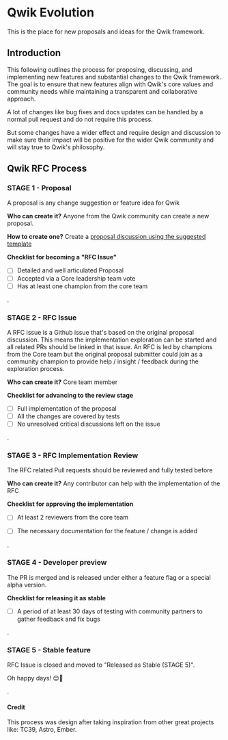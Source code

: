 # Qwik Evolution

This is the place for new proposals and ideas for the Qwik framework. 

## Introduction

This following outlines the process for proposing, discussing, and implementing new features and substantial changes to the Qwik framework. The goal is to ensure that new features align with Qwik's core values and community needs while maintaining a transparent and collaborative approach.

A lot of changes like bug fixes and docs updates can be handled by a normal pull request and do not require this process.

But some changes have a wider effect and require design and discussion to make sure their impact will be positive for the wider Qwik community and will stay true to Qwik's philosophy.

## Qwik RFC Process


### STAGE 1 - Proposal 

A proposal is any change suggestion or feature idea for Qwik

**Who can create it?**
Anyone from the Qwik community can create a new proposal.

**How to create one?**
Create a [proposal discussion using the suggested template](https://github.com/QwikDev/qwik-evolution/discussions/new?category=proposals)

**Checklist for becoming a "RFC Issue"** 
- [ ] Detailed and well articulated Proposal
- [ ] Accepted via a Core leadership team vote
- [ ] Has at least one champion from the core team

.

### STAGE 2 - RFC Issue

A RFC issue is a Github issue that's based on the original proposal discussion.
This means the implementation exploration can be started and all related PRs should be linked in that issue.
An RFC is led by champions from the Core team but the original proposal submitter could join as a community champion to provide help / insight / feedback during the exploration process. 

**Who can create it?**
Core team member

**Checklist for advancing to the review stage** 
- [ ] Full implementation of the proposal
- [ ] All the changes are covered by tests
- [ ] No unresolved critical discussions left on the issue

.

### STAGE 3 - RFC Implementation Review

The RFC related Pull requests should be reviewed and fully tested before 

**Who can create it?**
Any contributor can help with the implementation of the RFC

**Checklist for approving the implementation** 
- [ ] At least 2 reviewers from the core team
- [ ] The necessary documentation for the feature / change is added


.

### STAGE 4 - Developer preview

The PR is merged and is released under either a feature flag or a special alpha version.

**Checklist for releasing it as stable** 
- [ ] A period of at least 30 days of testing with community partners to gather feedback and fix bugs

.

### STAGE 5 - Stable feature

RFC Issue is closed and moved to "Released as Stable (STAGE 5)".

Oh happy days! 😊🎉

.

#### Credit

This process was design after taking inspiration from other great projects like: TC39, Astro, Ember.